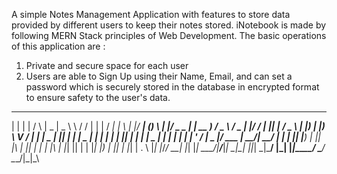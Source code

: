 A simple Notes Management Application with features to store data provided by different users to keep their notes stored. 
iNotebook is made by following MERN Stack principles of Web Development.
The basic operations of this application are :
  1. Private and secure space for each user
  2. Users are able to Sign Up using their Name, Email, and can set a password which is securely stored in the database
     in encrypted format to ensure safety to the user's data.                                                                                                                 
  _   _    _    ____  ______   __  _   _ ____ ___ _   _  ____   _ _   _  ___ _____ _____ ____   ___   ___  _  __
 | | | |  / \  |  _ \|  _ \ \ / / | | | / ___|_ _| \ | |/ ___| (_) \ | |/ _ \_   _| ____| __ ) / _ \ / _ \| |/ /
 | |_| | / _ \ | |_) | |_) \ V /  | | | \___ \| ||  \| | |  _  | |  \| | | | || | |  _| |  _ \| | | | | | | ' / 
 |  _  |/ ___ \|  __/|  __/ | |   | |_| |___) | || |\  | |_| | | | |\  | |_| || | | |___| |_) | |_| | |_| | . \ 
 |_| |_/_/   \_\_|   |_|    |_|    \___/|____/___|_| \_|\____| |_|_| \_|\___/ |_| |_____|____/ \___/ \___/|_|\_\
                                                                                                                
